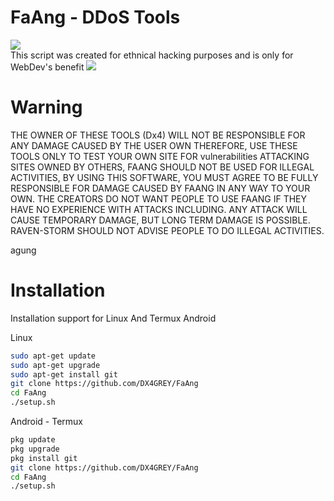 # FaAng - DDoS Tools
<img src="https://img.shields.io/badge/Python-3.11-blue"></img><br>
This script was created for ethnical hacking purposes and is only for WebDev's benefit
<img src="https://static.javatpoint.com/blog/images/what-is-ddos-attack.png"/>
# Warning
THE OWNER OF THESE TOOLS (Dx4) WILL NOT BE RESPONSIBLE FOR ANY DAMAGE CAUSED BY THE USER OWN THEREFORE, USE THESE TOOLS ONLY TO TEST YOUR OWN SITE FOR vulnerabilities ATTACKING SITES OWNED BY OTHERS, FAANG SHOULD NOT BE USED FOR ILLEGAL ACTIVITIES, BY USING THIS SOFTWARE, YOU MUST AGREE TO BE FULLY RESPONSIBLE FOR DAMAGE CAUSED BY FAANG IN ANY WAY TO YOUR OWN. THE CREATORS DO NOT WANT PEOPLE TO USE FAANG IF THEY HAVE NO EXPERIENCE WITH ATTACKS INCLUDING. ANY ATTACK WILL CAUSE TEMPORARY DAMAGE, BUT LONG TERM DAMAGE IS POSSIBLE. RAVEN-STORM SHOULD NOT ADVISE PEOPLE TO DO ILLEGAL ACTIVITIES.

agung
# Installation
  
Installation support for Linux And Termux Android

Linux
 ```bash
sudo apt-get update
sudo apt-get upgrade
sudo apt-get install git
git clone https://github.com/DX4GREY/FaAng
cd FaAng
./setup.sh
 ```
Android - Termux
```bash
pkg update
pkg upgrade
pkg install git
git clone https://github.com/DX4GREY/FaAng
cd FaAng
./setup.sh
```
